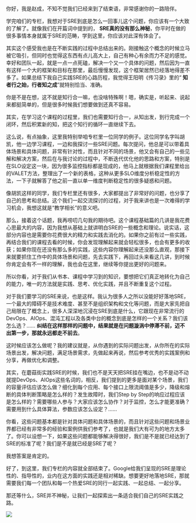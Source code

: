 你好，我是赵成，不知不觉我们已经来到了结束语，非常感谢你的一路陪伴。

学完咱们的专栏，我想对于SRE到底是怎么一回事儿这个问题，你应该有一个大致的了解了。就像我们在开篇词中提到的， **SRE真的没有那么神秘**，你平时在做的很多事情本身就属于SRE的范畴，学到这里，你应该对此深有体会了。

其实这个感受我也是在不断实践的过程中总结出来的。刚接触这个概念的时候立马被它吸引，但同时也觉得这东西有点儿高大上，自己有种心有余而力不足的感觉。幸好和团队一起，就是一点一点死磕，解决一个又一个具体的问题，然后因为一直有这样一个大的框架和目标在那里，最后慢慢发现，这个框架居然已经落地得差不多了。如果总结下我自己实践SRE的心路历程，我觉得王阳明《传习录》里的“ **知者行之始，行者知之成**”就特别恰当、准确。

你是不是在想，这不就是知行合一嘛，也没啥特殊啊！嗯，确实是，听起来、说起来都挺简单的，但是很多时候我们想要做到还真不容易。

其实，在学习这个课程的过程里，我们也需要知行合一，从知出发，到行完成一个闭环，然后积累新的知，把这个知行的循环一直继续下去。

这么说，有点抽象，这里我特别举咱专栏里一位同学的例子。这位同学名字叫胡凯，他一边学习课程，一边和我探讨一些SRE问题。每次提问，他总是可以带着具体场景和具体问题，非常有针对性，而且针对不同的场景，他又会有自己的一些见解和解决方案，然后在与我讨论的过程中，不断迭代优化他的思路和方案，特别是在SLO设定这一块，因为很多监控指标都是现成的，他马上就根据我们课程里给出的VALET方法，整理出了一个新的表格，这种从更多SLO维度分析稳定性的方法，一下子就解答了他之前一直以单一维度判断稳定性的很多疑惑和问题。

像胡凯这样的同学，我们专栏里还有很多，大家都提出了非常好的问题，也分享了自己的思考和总结。这个我们一起交流探讨的过程，对于我来讲也是一次难得的学习机会，我想这就是“教学相长”的意义吧。

那么，接着这个话题，我再唠叨几句我的期待吧。这个课程基础篇的几讲是我花费心思最大的内容，因为我想从基础上就讲明白SRE的一些概念和理论。说实话，这部分内容也是需要你花费很大的精力和实践去消化的。如果你之前有过一些实践，再结合我们的课程去看的时候，你会发现理解起来就会轻松很多，也会有更多的收获；如果你现在还没有那么多的实践，这些内容你理解起来还没那么直观，那接下来就要抓住工作中的具体场景和问题，先去实践下，再回过头来看这几讲，到时候你肯定会有不一样的理解，我也会在这里，继续等你提出更好的问题来。

所以你看，对于我们从书本、课程中学习到的知识，要想把它们真正地转化为自己的能力，唯一的方法就是实践、思考、优化实践，并且不断重复这个过程。

对于我们要学习的SRE来说，也是这样。我认为很多人之所以没能好好落地SRE，一个最大的障碍不是技术难度、甚至不是组织架构和文化等问题，而是大家先把自己局限在了概念上，很多人深深地沉浸在SRE到底是什么，它跟现在非常流行的DevOps、AIOps、混沌工程以及各类中台的概念到底是怎样的一个关系？我们该怎么选？…… **纠结在这样那样的问题中，结果就是在问题漩涡中停滞不前，迈不出第一步，那就永远都走不前去**。

这时候应该怎么做呢？我的建议就是，从你遇到的实际问题出发，从你所在的实际场景出发，解决问题，满足场景需求，先做起来再说，然后参考优秀的实践案例和分享，再做优化和调整。

其实，在蘑菇街实践SRE的时候，我们也不是天天把SRE挂在嘴边，也不是动不动就提DevOps、AIOps这些名词的，相反，我们提到的更多是面对某个场景，我们的容量评估应该怎么做？细化到每个应用、每个接口上限流阈值是多少，降级和熔断的具体判断策略是怎么样的？发生故障时，我们Step by Step的响应过程应该是怎么样的？需要哪些人参与？大家应该怎么协作？对于监控，怎么才能更准确？需要用到什么具体算法，参数应该怎么设定？……

你看，这些问题基本都是针对具体问题和具体场景的，而且针对这些问题和场景业界都已经有非常多的经验和案例供我们参考了，也就是我们大有可为的地方太多了。你可以设想一下，如果这些问题都能够解决得很好，我们是不是就已经达到了SRE的标准了呢？我们是不是就已经是SRE了呢？

我想答案是肯定的。

好了，到这里，我们专栏的内容就全部结束了。Google给我们呈现的SRE是理论性的、指导性的，业内在这方面的实践还是相对稀缺。想要更好地落地SRE，那就需要我们每一个团队和每一个热爱SRE的同行一起实践、一起总结、一起分享。

那还等什么，SRE并不神秘，让我们一起探索出一条适合我们自己的SRE实践之路。

[![](https://static001.geekbang.org/resource/image/0f/77/0ff24b3805b9494193071ab274498777.jpg?wh=1142*801)](https://jinshuju.net/f/LpoFKG)